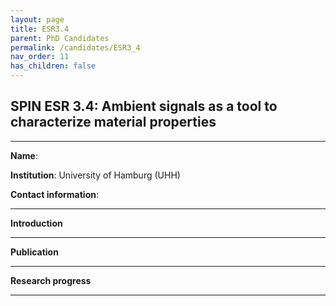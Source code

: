 ```yaml
---
layout: page
title: ESR3.4
parent: PhD Candidates
permalink: /candidates/ESR3_4
nav_order: 11
has_children: false
---
```


## SPIN ESR 3.4: Ambient signals as a tool to characterize material properties

---
__Name__:          

__Institution__: University of Hamburg (UHH)

__Contact information__: 

---
__Introduction__


---
__Publication__


---
__Research progress__

---


